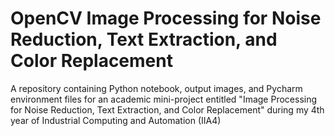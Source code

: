 # OpenCV Image Processing for Noise Reduction, Text Extraction, and Color Replacement
A repository containing Python notebook, output images, and Pycharm environment files for an academic mini-project entitled "Image Processing for Noise Reduction, Text Extraction, and Color Replacement" during my 4th year of Industrial Computing and Automation (IIA4)
